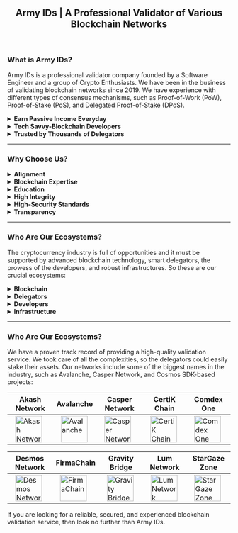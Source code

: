 <h2 align="center">Army IDs | A Professional Validator of Various Blockchain Networks</h2>

<br>

### What is Army IDs?

Army IDs is a professional validator company founded by a Software Engineer and a group of Crypto Enthusiasts. We have been in the business of validating blockchain networks since 2019. We have experience with different types of consensus mechanisms, such as Proof-of-Work (PoW), Proof-of-Stake (PoS), and Delegated Proof-of-Stake (DPoS).

<details>
<summary><b>Earn Passive Income Everyday</b></summary>
<p></p>
<p>We offer a service that allows our delegators to earn income while sleeping, traveling, or doing whatever they want.</p>
</details>

<details>
<summary><b>Tech Savvy-Blockchain Developers</b></summary>
<p></p>
<p>We will keep your delegation safe and secure because our developers are always up-to-date on the latest advancements in blockchain technology.</p>
</details>

<details>
<summary><b>Trusted by Thousands of Delegators</b></summary>
<p></p>
<p>Smart delegators around the world have been staking with us because they know we are the best in the business. We take security and reliability seriously, so delegators can rest assured that their investment is in good hands.</p>
</details>

<hr>

### Why Choose Us?

<details>
<summary><b>Alignment</b></summary>
<p></p>
<p>We stake tokens alongside our delegators to have “skin-in-a-game” and to demonstrate our long-term interest in the networks.</p>
</details>

<details>
<summary><b>Blockchain Expertise</b></summary>
<p></p>
<p>We are tech-savvy engineers with a deep technical understanding of different types of consensus mechanisms, such as Proof-of-Work (PoW), Proof-of-Stake (PoS), and Delegated Proof-of-Stake (DPoS).</p>
</details>

<details>
<summary><b>Education</b></summary>
<p></p>
<p>We are here to help delegators navigate the complex world of the PoW, PoS, & DPoS systems. So they can enrich literacy about how these systems work.</p>
</details>

<details>
<summary><b>High Integrity</b></summary>
<p></p>
<p>We act independently with the utmost integrity. We do not tolerate collusion between entities in the ecosystem and will help guard the network against malicious cartels.</p>
</details>

<details>
<summary><b>High-Security Standards</b></summary>
<p></p>
<p>Our infrastructure consists of high-performance servers, enhanced DDoS protection, and would continue to evolve as the network matures.</p>
</details>

<details>
<summary><b>Transparency</b></summary>
<p></p>
<p>We are committed to being transparent about our on-chain governance decision-making as well as our commission change rate schedule.</p>
</details>

<hr>

### Who Are Our Ecosystems?

The cryptocurrency industry is full of opportunities and it must be supported by advanced blockchain technology, smart delegators, the prowess of the developers, and robust infrastructures. So these are our crucial ecosystems:

<details>
<summary><b>Blockchain</b></summary>
<p></p>
<ul>
<li>Delegators will get the staking rewards and it will be paid on time because we are operating under blockchain technology, while we as a staking service provider will get a little amount of commission.</li>
<li>We don’t hold your funds, we leverage blockchain technology to increase the delegators’ trust.</li>
</ul>
</details>

<details>
<summary><b>Delegators</b></summary>
<p></p>
<ul>
<li>Delegators are fully assisted 24/7 by the DevSecOps team so the delegators will have 100% confidence to stake with us.</li>
<li>Our commission rate is lower than 10% and our duty is to maintain the nodes in order to function properly so the delegators will get passive income automatically.</li>
</ul>
</details>

<details>
<summary><b>Developers</b></summary>
<p></p>
<ul>
<li>Our developers have been participating in various testnets and actively having discussions in the forum.</li>
<li>Our developers have more than 10 years of experience, so the delegators don’t need to worry and keep trusting us as the most reliable, trusted, and secured validator.</li>
</ul>
</details>

<details>
<summary><b>Infrastructure</b></summary>
<p></p>
<ul>
<li>We have been serving validation services on various blockchain networks using robust infrastructures.</li>
<li>Our infrastructures are protected by layers of private and public sentries located around the world and can’t be accessed from the outside of our network or any uncredentialed authority.</li>
</ul>
</details>

<hr>

### Who Are Our Ecosystems?

We have a proven track record of providing a high-quality validation service. We took care of all the complexities, so the delegators could easily stake their assets. Our networks include some of the biggest names in the industry, such as Avalanche, Casper Network, and Cosmos SDK-based projects:

| Akash Network | Avalanche | Casper Network  | CertiK Chain | Comdex One |
| ------------- | ------------- | ------------- | ------------- | ------------- |
| [<img src='https://armyids.com/wp-content/uploads/2020/11/Akash-Network-120x120.png' width="60" height="60" hspace="10" alt='Akash Network'>](https://wallet.keplr.app/chains/akash?modal=validator&chain=akashnet-2&validator_address=akashvaloper1lscckv3l204makmgewun4chx3y379esju54c4q) | [<img src='https://armyids.com/wp-content/uploads/2020/11/Avalanche-120x120.png' width="60" height="60" hspace="10" alt='Avalanche'>](https://avascan.info/staking/validator/NodeID-3wd8cyGCDmhuoZYWmNDab2FhAVpnKYKJE) | [<img src='https://armyids.com/wp-content/uploads/2022/11/Casper-Network-120x120.png' width="60" height="60" hspace="10" alt='Casper Network'>](https://cspr.live/delegate-stake?validatorPublicKey=011907bc6fa90ccb8cacc150170b887b3dd97a96fc029b515365141d1e5d4f7983) | [<img src='https://armyids.com/wp-content/uploads/2022/11/CertiK-Chain-120x120.png' width="60" height="60" hspace="10" alt='CertiK Chain'>](https://wallet.keplr.app/chains/certik?modal=validator&chain=shentu-2.2&validator_address=certikvaloper176x7ljeyxx2cevmp7uayaz9qcx37nwjj7a902f) | [<img src='https://armyids.com/wp-content/uploads/2022/11/Comdex-One-120x120.png' width="60" height="60" hspace="10" alt='Comdex One'>](https://ezstaking.tools/comdex/validators/comdexvaloper1d3udpaanu3tesn8xjsh5er6xs2fhtql42edz2k) |

| Desmos Network  | FirmaChain | Gravity Bridge  | Lum Network | StarGaze Zone |
| ------------- | ------------- | ------------- | ------------- | ------------- |
| [<img src='https://armyids.com/wp-content/uploads/2022/11/Desmos-Network-120x120.png' width="60" height="60" hspace="10" alt='Desmos Network'>](https://ezstaking.tools/desmos/validators/desmosvaloper1xn9cazyx6u9agcwcceuahgjsrnu4y30wrmstjs) | [<img src='https://armyids.com/wp-content/uploads/2022/03/FirmaChain-120x120.png' width="60" height="60" hspace="10" alt='FirmaChain'>](https://station.firmachain.io/staking/validators/firmavaloper1fhx3c0u4ercg9c3sl3pl42sa0vauckfgwv2rq6) | [<img src='https://armyids.com/wp-content/uploads/2022/11/Gravity-Bridge-120x120.png' width="60" height="60" hspace="10" alt='Gravity Bridge'>](https://wallet.keplr.app/chains/gravity-bridge?modal=validator&chain=gravity-bridge-3&validator_address=gravityvaloper12c58fyprndjdyrh4kccpv9qmtx8qaffg22m2as) | [<img src='https://armyids.com/wp-content/uploads/2022/11/Lum-Network-120x120.png' width="60" height="60" hspace="10" alt='Lum Network'>](https://wallet.lum.network/staking) | [<img src='https://armyids.com/wp-content/uploads/2022/11/StarGaze-Zone-120x120.png' width="60" height="60" hspace="10" alt='StarGaze Zone'>](https://wallet.keplr.app/chains/stargaze?modal=validator&chain=stargaze-1&validator_address=starsvaloper16x8thpydgpsfxtzjljqyvtm8a6pkk8ggl64qr5) |

If you are looking for a reliable, secured, and experienced blockchain validation service, then look no further than Army IDs.
